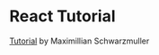 # React Tutorial
[Tutorial](https://www.udemy.com/course/react-the-complete-guide-incl-redux) by Maximillian Schwarzmuller
